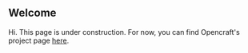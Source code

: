 ## Welcome

Hi. This page is under construction. For now, you can find Opencraft's project page [here](https://atlarge-research.com/opencraft/).
 
